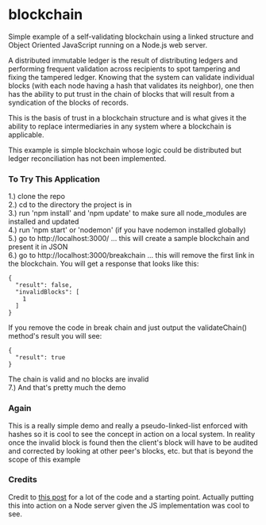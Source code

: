 # blockchain
Simple example of a self-validating blockchain using a linked structure and Object Oriented JavaScript running on a Node.js web server.

A distributed immutable ledger is the result of distributing ledgers and performing frequent validation across recipients to spot tampering and fixing the tampered ledger. Knowing that the system can validate individual blocks (with each node having a hash that validates its neighbor), one then has the ability to put trust in the chain of blocks that will result from a syndication of the blocks of records.

This is the basis of trust in a blockchain structure and is what gives it the ability to replace intermediaries in any system where a blockchain is applicable.

This example is simple blockchain whose logic could be distributed but ledger reconciliation has not been implemented.

### To Try This Application </br>
1.) clone the repo </br>
2.) cd to the directory the project is in </br>
3.) run 'npm install' and 'npm update' to make sure all node_modules are installed and updated </br>
4.) run 'npm start' or 'nodemon' (if you have nodemon installed globally) </br>
5.) go to http://localhost:3000/ ... this will create a sample blockchain and present it in JSON </br>
6.) go to http://localhost:3000/breakchain ... this will remove the first link in the blockchain. You will get a response that looks like this:
```
{
  "result": false,
  "invalidBlocks": [
    1
  ]
}
```
If you remove the code in break chain and just output the validateChain() method's result you will see: </br>
```
{
  "result": true
}
```
The chain is valid and no blocks are invalid </br>
7.) And that's pretty much the demo

### Again
This is a really simple demo and really a pseudo-linked-list enforced with hashes so it is cool to see the concept in action on a local system. In reality once the invalid block is found then the client's block will have to be audited and corrected by looking at other peer's blocks, etc. but that is beyond the scope of this example

### Credits
Credit to [this post](https://blockgeeks.com/guides/blockchain-coding/) for a lot of the code and a starting point. Actually putting this into action on a Node server given the JS implementation was cool to see.
